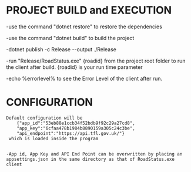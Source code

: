# PROJECT BUILD and EXECUTION

-use the command "dotnet restore" to restore the dependencies

-use the command "dotnet build" to build the project 

-dotnet publish -c Release --output ./Release

-run "Release/RoadStatus.exe" {roadid} from the project root folder to run the client after build. {roadid} is your run time parameter

-echo %errorlevel% to see the Error Level of the client after run.


# CONFIGURATION
    
	
	Default configuration will be 
		{"app_id":"53eb88e1ccb34f52bdb9f92c29a27cd8",
		"app_key":"6cfaa478b1984b8890159a305c24c3be",
		"api_endpoint":"https://api.tfl.gov.uk/"}
	 which is loaded inside the program	


	-App id, App Key and API End Point can be overwritten by placing an appsettings.json in the same directory as that of RoadStatus.exe client



